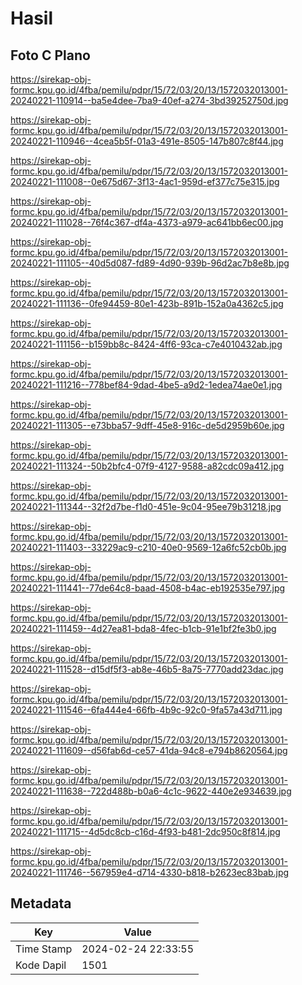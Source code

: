 # Hasil

## Foto C Plano

https://sirekap-obj-formc.kpu.go.id/4fba/pemilu/pdpr/15/72/03/20/13/1572032013001-20240221-110914--ba5e4dee-7ba9-40ef-a274-3bd39252750d.jpg

https://sirekap-obj-formc.kpu.go.id/4fba/pemilu/pdpr/15/72/03/20/13/1572032013001-20240221-110946--4cea5b5f-01a3-491e-8505-147b807c8f44.jpg

https://sirekap-obj-formc.kpu.go.id/4fba/pemilu/pdpr/15/72/03/20/13/1572032013001-20240221-111008--0e675d67-3f13-4ac1-959d-ef377c75e315.jpg

https://sirekap-obj-formc.kpu.go.id/4fba/pemilu/pdpr/15/72/03/20/13/1572032013001-20240221-111028--76f4c367-df4a-4373-a979-ac641bb6ec00.jpg

https://sirekap-obj-formc.kpu.go.id/4fba/pemilu/pdpr/15/72/03/20/13/1572032013001-20240221-111105--40d5d087-fd89-4d90-939b-96d2ac7b8e8b.jpg

https://sirekap-obj-formc.kpu.go.id/4fba/pemilu/pdpr/15/72/03/20/13/1572032013001-20240221-111136--0fe94459-80e1-423b-891b-152a0a4362c5.jpg

https://sirekap-obj-formc.kpu.go.id/4fba/pemilu/pdpr/15/72/03/20/13/1572032013001-20240221-111156--b159bb8c-8424-4ff6-93ca-c7e4010432ab.jpg

https://sirekap-obj-formc.kpu.go.id/4fba/pemilu/pdpr/15/72/03/20/13/1572032013001-20240221-111216--778bef84-9dad-4be5-a9d2-1edea74ae0e1.jpg

https://sirekap-obj-formc.kpu.go.id/4fba/pemilu/pdpr/15/72/03/20/13/1572032013001-20240221-111305--e73bba57-9dff-45e8-916c-de5d2959b60e.jpg

https://sirekap-obj-formc.kpu.go.id/4fba/pemilu/pdpr/15/72/03/20/13/1572032013001-20240221-111324--50b2bfc4-07f9-4127-9588-a82cdc09a412.jpg

https://sirekap-obj-formc.kpu.go.id/4fba/pemilu/pdpr/15/72/03/20/13/1572032013001-20240221-111344--32f2d7be-f1d0-451e-9c04-95ee79b31218.jpg

https://sirekap-obj-formc.kpu.go.id/4fba/pemilu/pdpr/15/72/03/20/13/1572032013001-20240221-111403--33229ac9-c210-40e0-9569-12a6fc52cb0b.jpg

https://sirekap-obj-formc.kpu.go.id/4fba/pemilu/pdpr/15/72/03/20/13/1572032013001-20240221-111441--77de64c8-baad-4508-b4ac-eb192535e797.jpg

https://sirekap-obj-formc.kpu.go.id/4fba/pemilu/pdpr/15/72/03/20/13/1572032013001-20240221-111459--4d27ea81-bda8-4fec-b1cb-91e1bf2fe3b0.jpg

https://sirekap-obj-formc.kpu.go.id/4fba/pemilu/pdpr/15/72/03/20/13/1572032013001-20240221-111528--d15df5f3-ab8e-46b5-8a75-7770add23dac.jpg

https://sirekap-obj-formc.kpu.go.id/4fba/pemilu/pdpr/15/72/03/20/13/1572032013001-20240221-111546--6fa444e4-66fb-4b9c-92c0-9fa57a43d711.jpg

https://sirekap-obj-formc.kpu.go.id/4fba/pemilu/pdpr/15/72/03/20/13/1572032013001-20240221-111609--d56fab6d-ce57-41da-94c8-e794b8620564.jpg

https://sirekap-obj-formc.kpu.go.id/4fba/pemilu/pdpr/15/72/03/20/13/1572032013001-20240221-111638--722d488b-b0a6-4c1c-9622-440e2e934639.jpg

https://sirekap-obj-formc.kpu.go.id/4fba/pemilu/pdpr/15/72/03/20/13/1572032013001-20240221-111715--4d5dc8cb-c16d-4f93-b481-2dc950c8f814.jpg

https://sirekap-obj-formc.kpu.go.id/4fba/pemilu/pdpr/15/72/03/20/13/1572032013001-20240221-111746--567959e4-d714-4330-b818-b2623ec83bab.jpg


## Metadata

| Key        | Value               |
| ---------- | ------------------- |
| Time Stamp | 2024-02-24 22:33:55 |
| Kode Dapil | 1501                |



